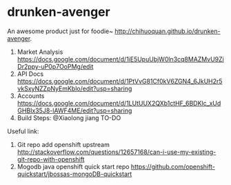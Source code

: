 drunken-avenger
===============
An awesome product just for foodie~
http://chihuoquan.github.io/drunken-avenger.

1. Market Analysis
   https://docs.google.com/document/d/1iE5UpuUbjW0ln3cq8MAZMvU9ZiDr2ppy-uP0p7OoPMg/edit
2. API Docs
   https://docs.google.com/document/d/1PtVvG81Cf0kV6ZGN4_6JkUH2r5vkSxyNZZpNyEmKblo/edit?usp=sharing
3. Accounts
   https://docs.google.com/document/d/1LUtUUX2QXb1ctHF_6BDKlc_xUdGHBIx35J8-lAWF4ME/edit?usp=sharing
3. Build Steps:
   @Xiaolong jiang TO-DO




Useful link:
1. Git repo add openshift upstream
   http://stackoverflow.com/questions/12657168/can-i-use-my-existing-git-repo-with-openshift
2. Mogodb java openshift quick start repo
   https://github.com/openshift-quickstart/jbossas-mongoDB-quickstart

